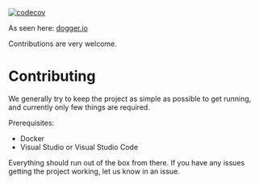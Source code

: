 [![codecov](https://codecov.io/gh/dogger/dogger.io/branch/master/graph/badge.svg)](https://codecov.io/gh/dogger/dogger.io)

As seen here: [dogger.io](https://dogger.io)

Contributions are very welcome.

# Contributing
We generally try to keep the project as simple as possible to get running, and currently only few things are required.

Prerequisites:
- Docker
- Visual Studio or Visual Studio Code

Everything should run out of the box from there. If you have any issues getting the project working, let us know in an issue.